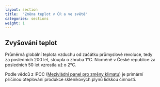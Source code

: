 ```yaml
---
layout: section
title:  "Změna teplot v ČR a ve světě"
categories: sections
weight: 1
---
```


## Zvyšování teplot

Průměrná globální teplota vzduchu od začátku průmyslové revoluce, tedy za posledních 200 let, stoupla o zhruba 1°C. Nicméně v České republice za posledních 50 let vzrostla už o 2°C.

Podle vědců z IPCC ([Mezivládní panel pro změny klimatu](https://cs.wikipedia.org/wiki/Mezivl%C3%A1dn%C3%AD_panel_pro_zm%C4%9Bny_klimatu)) je primární příčinou oteplování produkce skleníkových plynů lidskou činností.
